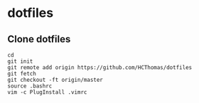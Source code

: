 # dotfiles

## Clone dotfiles
```
cd
git init
git remote add origin https://github.com/HCThomas/dotfiles
git fetch
git checkout -ft origin/master
source .bashrc
vim -c PlugInstall .vimrc
```
